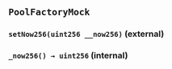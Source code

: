 ## `PoolFactoryMock`






### `setNow256(uint256 __now256)` (external)





### `_now256() → uint256` (internal)








